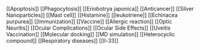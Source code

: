 [[Apoptosis]]
[[Phagocytosis]]
[[Eriobotrya japonica]]
[[Anticancer]]
[[Silver Nanoparticles]]
[[Mast cell]]
[[Histamine]]
[[leukotriene]]
[[Echinacea purpurea]]
[[Immunization]]
[[Vaccine]]
[[Allergic reaction]]
[[Optic Neuritis]]
[[Ocular Complications]]
[[Ocular Side Effects]]
[[Uveitis Vaccination]]
[[Molecular docking]]
[[MD simulation]]
[[Heterocyclic compound]]
[[Respiratory diseases]]
[[Il-33]]
